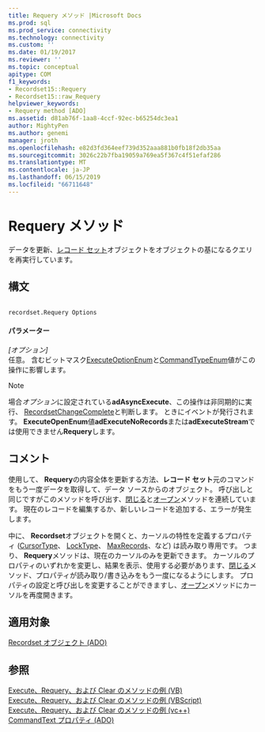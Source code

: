 ```yaml
---
title: Requery メソッド |Microsoft Docs
ms.prod: sql
ms.prod_service: connectivity
ms.technology: connectivity
ms.custom: ''
ms.date: 01/19/2017
ms.reviewer: ''
ms.topic: conceptual
apitype: COM
f1_keywords:
- Recordset15::Requery
- Recordset15::raw_Requery
helpviewer_keywords:
- Requery method [ADO]
ms.assetid: d81ab76f-1aa8-4ccf-92ec-b65254dc3ea1
author: MightyPen
ms.author: genemi
manager: jroth
ms.openlocfilehash: e82d3fd364eef739d352aaa881b0fb18f2db35aa
ms.sourcegitcommit: 3026c22b7fba19059a769ea5f367c4f51efaf286
ms.translationtype: MT
ms.contentlocale: ja-JP
ms.lasthandoff: 06/15/2019
ms.locfileid: "66711648"
---
```

# <a name="requery-method"></a>Requery メソッド
データを更新、[レコード セット](../../../ado/reference/ado-api/recordset-object-ado.md)オブジェクトをオブジェクトの基になるクエリを再実行しています。  
  
## <a name="syntax"></a>構文  
  
```  
  
recordset.Requery Options  
```  
  
#### <a name="parameters"></a>パラメーター  
 *[オプション]*  
 任意。 含むビットマスク[ExecuteOptionEnum](../../../ado/reference/ado-api/executeoptionenum.md)と[CommandTypeEnum](../../../ado/reference/ado-api/commandtypeenum.md)値がこの操作に影響します。  
  
> [!NOTE]
>  場合*オプション*に設定されている**adAsyncExecute**、この操作は非同期的に実行、 [RecordsetChangeComplete](../../../ado/reference/ado-api/willchangerecordset-and-recordsetchangecomplete-events-ado.md)と判断します。 ときにイベントが発行されます。 **ExecuteOpenEnum**値**adExecuteNoRecords**または**adExecuteStream**では使用できません**Requery**します。  
  
## <a name="remarks"></a>コメント  
 使用して、 **Requery**の内容全体を更新する方法、**レコード セット**元のコマンドをもう一度データを取得して、データ ソースからのオブジェクト。 呼び出しと同じですがこのメソッドを呼び出す、[閉じる](../../../ado/reference/ado-api/close-method-ado.md)と[オープン](../../../ado/reference/ado-api/open-method-ado-recordset.md)メソッドを連続しています。 現在のレコードを編集するか、新しいレコードを追加する、エラーが発生します。  
  
 中に、 **Recordset**オブジェクトを開くと、カーソルの特性を定義するプロパティ ([CursorType](../../../ado/reference/ado-api/cursortype-property-ado.md)、 [LockType](../../../ado/reference/ado-api/locktype-property-ado.md)、 [MaxRecords](../../../ado/reference/ado-api/maxrecords-property-ado.md)、など) は読み取り専用です。 つまり、 **Requery**メソッドは、現在のカーソルのみを更新できます。 カーソルのプロパティのいずれかを変更し、結果を表示、使用する必要があります、[閉じる](../../../ado/reference/ado-api/close-method-ado.md)メソッド、プロパティが読み取り/書き込みをもう一度になるようにします。 プロパティの設定と呼び出しを変更することができますし、[オープン](../../../ado/reference/ado-api/open-method-ado-recordset.md)メソッドにカーソルを再度開きます。  
  
## <a name="applies-to"></a>適用対象  
 [Recordset オブジェクト (ADO)](../../../ado/reference/ado-api/recordset-object-ado.md)  
  
## <a name="see-also"></a>参照  
 [Execute、Requery、および Clear のメソッドの例 (VB)](../../../ado/reference/ado-api/execute-requery-and-clear-methods-example-vb.md)   
 [Execute、Requery、および Clear のメソッドの例 (VBScript)](../../../ado/reference/ado-api/execute-requery-and-clear-methods-example-vbscript.md)   
 [Execute、Requery、および Clear のメソッドの例 (vc++)](../../../ado/reference/ado-api/execute-requery-and-clear-methods-example-vc.md)   
 [CommandText プロパティ (ADO)](../../../ado/reference/ado-api/commandtext-property-ado.md)
